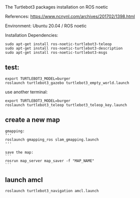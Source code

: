 The Turtlebot3 packages installation on ROS noetic

References: https://www.ncnynl.com/archives/201702/1398.html

Environment: Ubuntu 20.04 / ROS noetic

Installation Dependencies:
```
sudo apt-get install ros-noetic-turtlebot3-teleop
sudo apt-get install ros-noetic-turtlebot3-description
sudo apt-get install ros-noetic-turtlebot3-msgs
```

## test:
```
export TURTLEBOT3_MODEL=burger
roslaunch turtlebot3_gazebo turtlebot3_empty_world.launch
```

use another terminal:
```
export TURTLEBOT3_MODEL=burger
roslaunch turtlebot3_teleop turtlebot3_teleop_key.launch
```
## create a new map
    gmapping:
    '''
    roslaunch gmapping_ros slam_gmapping.launch
    '''

    save the map:
    ```
    rosrun map_server map_saver -f "MAP_NAME"
    ```
## launch amcl
```
roslaunch turtlebot3_navigation amcl.launch 
```